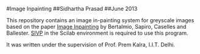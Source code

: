 #Image Inpainting
##Sidhartha Prasad
##June 2013

This repository contains an image in-painting system for greyscale images based on the paper [Image Inpainting](http://www.tecn.upf.es/~mbertalmio/bertalmi.pdf) by Bertalmio, Sapiro, Caselles and Ballester.
[SIVP](http://sivp.sourceforge.net/) in the Scilab environment is required to use this program.

It was written under the supervision of Prof. Prem Kalra, I.I.T. Delhi.


